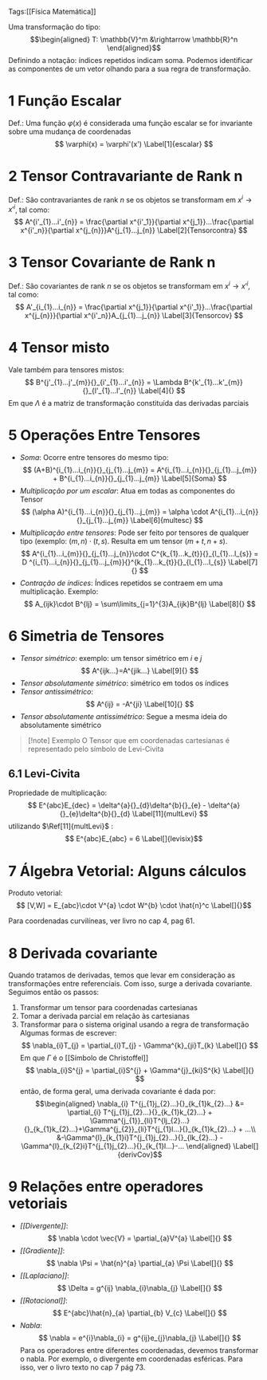 Tags:[[Física Matemática]]

Uma transformação do tipo:
$$\begin{aligned}
T: \mathbb{V}^m &\rightarrow \mathbb{R}^n 
\end{aligned}$$
Definindo a notação: índices repetidos indicam soma.
Podemos identificar as componentes de um vetor olhando para a sua regra de transformação.
# 1   Função Escalar
Def.: Uma função $\varphi(x)$ é considerada uma função escalar se for invariante sobre uma mudança de coordenadas
$$
\varphi(x) = \varphi'(x') \Label[1]{escalar}
$$

# 2   Tensor Contravariante de Rank n
Def.: São contravariantes de rank $n$ se os objetos se transformam em $x^i \rightarrow x'^i$, tal como:
$$
A^{i'_{1}...i'_{n}} = \frac{\partial x^{i'_1}}{\partial x^{j_1}}...\frac{\partial x^{i'_n}}{\partial x^{j_{n}}}A^{j_{1}...j_{n}} \Label[2]{Tensorcontra}
$$
# 3   Tensor Covariante de Rank n
Def.: São covariantes de rank $n$ se os objetos se transformam em $x^i \rightarrow x'^i$, tal como:
$$
A'_{i_{1}...i_{n}} = \frac{\partial x^{j_1}}{\partial x^{i'_1}}...\frac{\partial x^{j_{n}}}{\partial x^{i'_n}}A_{j_{1}...j_{n}} \Label[3]{Tensorcov}
$$
# 4   Tensor misto
Vale também para tensores mistos:
$$
B^{j'_{1}...j'_{m}}{}_{i'_{1}...i'_{n}} = \Lambda B^{k'_{1}...k'_{m}}{}_{l'_{1}...l'_{n}} \Label[4]{}
$$
Em que $\Lambda$ é a matriz de transformação constituída das derivadas parciais

# 5   Operações Entre Tensores
- *Soma*: Ocorre entre tensores do mesmo tipo:
$$
(A+B)^{i_{1}...i_{n}}{}_{j_{1}...j_{m}} = A^{i_{1}...i_{n}}{}_{j_{1}...j_{m}} + B^{i_{1}...i_{n}}{}_{j_{1}...j_{m}} \Label[5]{Soma}
$$
- *Multiplicação por um escalar*: Atua em todas as componentes do Tensor
$$
(\alpha A)^{i_{1}...i_{n}}{}_{j_{1}...j_{m}} = \alpha \cdot A^{i_{1}...i_{n}}{}_{j_{1}...j_{m}} \Label[6]{multesc}
$$
- *Multiplicação entre tensores*: Pode ser feito por tensores de qualquer tipo (exemplo: $(m,n)\cdot(t,s)$. Resulta em um tensor $(m+t,n+s)$.
$$
A^{i_{1}...i_{m}}{}_{j_{1}...j_{n}}\cdot C^{k_{1}...k_{t}}{}_{l_{1}...l_{s}} = D ^{i_{1}...i_{n}}{}_{j_{1}...j_{m}}{}^{k_{1}...k_{t}}{}_{l_{1}...l_{s}} \Label[7]{}
$$
- *Contração de índices*: Índices repetidos se contraem em uma multiplicação. Exemplo:
$$
A_{ijk}\cdot B^{lj} = \sum\limits_{j=1}^{3}A_{ijk}B^{lj}  \Label[8]{}
$$

# 6   Simetria de Tensores
- *Tensor simétrico*: exemplo: um tensor simétrico em $i$ e $j$
$$
A^{ijk...}=A^{jik...} \Label[9]{}
$$
- *Tensor absolutamente simétrico*: simétrico em todos os índices
- *Tensor antissimétrico*:
$$
A^{ij} = -A^{ji} \Label[10]{}
$$
- *Tensor absolutamente antissimétrico*: Segue a mesma ideia do absolutamente simétrico
>[!note] Exemplo
>O Tensor que em coordenadas cartesianas é representado pelo símbolo de Levi-Civita
## 6.1   Levi-Civita
Propriedade de multiplicação:
$$
E^{abc}E_{dec} = \delta^{a}{}_{d}\delta^{b}{}_{e} - \delta^{a}{}_{e}\delta^{b}{}_{d}
\Label[11]{multLevi}
$$
utilizando $\Ref[11]{multLevi}$ :
$$
E^{abc}E_{abc} = 6
\Label[]{levisix}$$
# 7   Álgebra Vetorial: Alguns cálculos
Produto vetorial:
$$
[V,W] = E_{abc}\cdot V^{a} \cdot W^{b} \cdot \hat{n}^c
\Label[]{}$$

Para coordenadas curvilíneas, ver livro no cap 4, pag 61.
# 8   Derivada covariante
Quando tratamos de derivadas, temos que levar em consideração as transformações entre referenciais. Com isso, surge a derivada covariante. Seguimos então os passos:
1. Transformar um tensor para coordenadas cartesianas
2. Tomar a derivada parcial em relação às cartesianas
3. Transformar para o sistema original usando a regra de transformação
Algumas formas de escrever:
$$
\nabla_{i}T_{j} = \partial_{i}T_{j} - \Gamma^{k}_{ji}T_{k}
\Label[]{}
$$
Em que $\Gamma$ é o [[Símbolo de Christoffel]]
$$
\nabla_{i}S^{j} = \partial_{i}S^{j} + \Gamma^{j}_{ki}S^{k}
\Label[]{}
$$
então, de forma geral, uma derivada covariante é dada por:
$$\begin{aligned}
\nabla_{i} T^{j_{1}j_{2}...}{}_{k_{1}k_{2}...} &= \partial_{i} T^{j_{1}j_{2}...}{}_{k_{1}k_{2}...} + \Gamma^{j_{1}}_{li}T^{lj_{2}...}{}_{k_{1}k_{2}...}+\Gamma^{j_{2}}_{li}T^{j_{1}l...}{}_{k_{1}k_{2}...} + ...\\
&-\Gamma^{l}_{k_{1}i}T^{j_{1}j_{2}...}{}_{lk_{2}...} - \Gamma^{l}_{k_{2}i}T^{j_{1}j_{2}...}{}_{k_{1}l...}-...
\end{aligned} \Label[]{derivCov}$$
# 9   Relações entre operadores vetoriais
- *[[Divergente]]*:
$$
\nabla \cdot \vec{V} = \partial_{a}V^{a} 
\Label[]{}
$$
- *[[Gradiente]]*:
$$
\nabla \Psi = \hat{n}^{a} \partial_{a} \Psi
\Label[]{}
$$
- *[[Laplaciano]]*:
$$
\Delta = g^{ij} \nabla_{i}\nabla_{j}
\Label[]{}
$$
- *[[Rotacional]]*:
$$
E^{abc}\hat{n}_{a} \partial_{b} V_{c}
\Label[]{}
$$
- *Nabla*:
$$
\nabla = e^{i}\nabla_{i} = g^{ij}e_{j}\nabla_{j}
\Label[]{}
$$
Para os operadores entre diferentes coordenadas, devemos transformar o nabla. Por exemplo, o divergente em coordenadas esféricas. Para isso, ver o livro texto no cap 7 pág 73.

